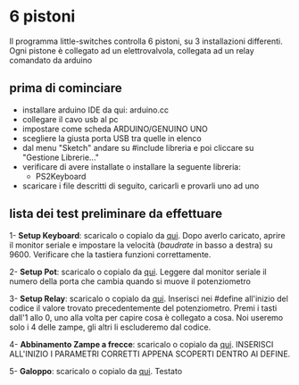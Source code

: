 # 6 pistoni
Il programma little-switches controlla 6 pistoni, su 3 installazioni differenti. Ogni pistone è collegato ad un elettrovalvola, collegata ad un relay comandato da arduino

## prima di cominciare
 - installare arduino IDE da qui: arduino.cc
 - collegare il cavo usb al pc
 - impostare come scheda ARDUINO/GENUINO UNO
 - scegliere la giusta porta USB tra quelle in elenco
 - dal menu "Sketch" andare su #include libreria e poi cliccare su "Gestione Librerie..."
 - verificare di avere installate o installare la seguente libreria:
 	- PS2Keyboard
 - scaricare i file descritti di seguito, caricarli e provarli uno ad uno

## lista dei test preliminare da effettuare
 1- **Setup Keyboard**: scaricalo o copialo da [qui](https://github.com/paolocavagnolo/plastik-art_democracy/blob/master/little-switches/arduino/1_setup-key/1_setup-key.ino). Dopo averlo caricato, aprire il monitor seriale e impostare la velocità (*baudrate* in basso a destra) su 9600. Verificare che la tastiera funzioni correttamente.


 2- **Setup Pot**: scaricalo o copialo da [qui](https://github.com/paolocavagnolo/plastik-art_democracy/blob/master/little-switches/arduino/2_setup-pot/2_setup-pot.ino). Leggere dal monitor seriale il numero della porta che cambia quando si muove il potenziometro

 3- **Setup Relay**: scaricalo o copialo da [qui](https://github.com/paolocavagnolo/plastik-art_democracy/blob/master/little-switches/arduino/3_setup-rel/3_setup-rel.ino). Inserisci nei #define all'inizio del codice il valore trovato precedentemente del potenziometro. Premi i tasti dall'1 allo 0, uno alla volta per capire cosa è collegato a cosa. Noi useremo solo i 4 delle zampe, gli altri li escluderemo dal codice.

 4- **Abbinamento Zampe a frecce**: scaricalo o copialo da [qui](https://github.com/paolocavagnolo/plastik-art_democracy/blob/master/little-switches/arduino/abbinamento/abbinamento.ino). INSERISCI ALL'INIZIO I PARAMETRI CORRETTI APPENA SCOPERTI DENTRO AI DEFINE.

 5- **Galoppo**: scaricalo o copialo da [qui](https://github.com/paolocavagnolo/plastik-art_democracy/blob/master/little-switches/arduino/galoppo/galoppo.ino). Testato






